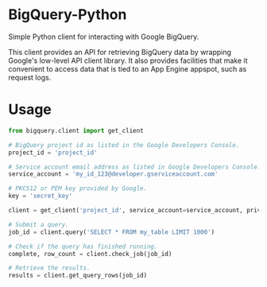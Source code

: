 BigQuery-Python
===============

Simple Python client for interacting with Google BigQuery.

This client provides an API for retrieving BigQuery data by wrapping Google's low-level API client library. It also provides facilities that make it convenient to access data that is tied to an App Engine appspot, such as request logs.

# Usage #

```python
from bigquery.client import get_client

# BigQuery project id as listed in the Google Developers Console.
project_id = 'project_id'

# Service account email address as listed in Google Developers Console.
service_account = 'my_id_123@developer.gserviceaccount.com'

# PKCS12 or PEM key provided by Google.
key = 'secret_key'

client = get_client('project_id', service_account=service_account, private_key=key)

# Submit a query.
job_id = client.query('SELECT * FROM my_table LIMIT 1000')

# Check if the query has finished running.
complete, row_count = client.check_job(job_id)

# Retrieve the results.
results = client.get_query_rows(job_id)
```
